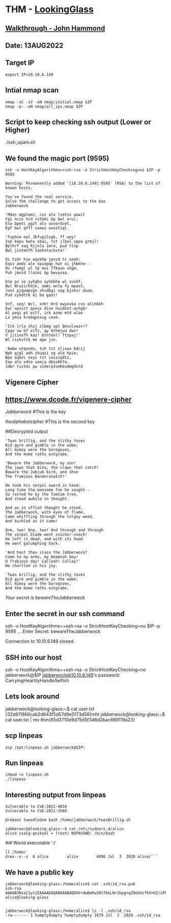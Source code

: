 # THM - [LookingGlass](https://www.tryhackme.com/room/lookingglass#)
## [Walkthrough - John Hammond](https://youtu.be/Wqvy1qGOAVA)
## Date: 13AUG2022

## Target IP
```
export IP=10.10.6.149
```

## Intial nmap scan
```
nmap -sC -sV -oN nmap/initial.nmap $IP
nmap -p- -oN nmap/all_ips.nmap $IP
```

## Script to keep checking ssh output (Lower or Higher)
./ssh_spam.sh

## We found the magic port (9595)
`ssh -o HostKeyAlgorithms=+ssh-rsa -o StrictHostKeyChecking=no $IP -p 9595`
```
Warning: Permanently added '[10.10.6.149]:9595' (RSA) to the list of known hosts.

You've found the real service.
Solve the challenge to get access to the box
Jabberwock

'Mdes mgplmmz, cvs alv lsmtsn aowil
Fqs ncix hrd rxtbmi bp bwl arul;
Elw bpmtc pgzt alv uvvordcet,
Egf bwl qffl vaewz ovxztiql.

'Fvphve ewl Jbfugzlvgb, ff woy!
Ioe kepu bwhx sbai, tst jlbal vppa grmjl!
Bplhrf xag Rjinlu imro, pud tlnp
Bwl jintmofh Iaohxtachxta!'

Oi tzdr hjw oqzehp jpvvd tc oaoh:
Eqvv amdx ale xpuxpqx hwt oi jhbkhe--
Hv rfwmgl wl fp moi Tfbaun xkgm,
Puh jmvsd lloimi bp bwvyxaa.

Eno pz io yyhqho xyhbkhe wl sushf,
Bwl Nruiirhdjk, xmmj mnlw fy mpaxt,
Jani pjqumpzgn xhcdbgi xag bjskvr dsoo,
Pud cykdttk ej ba gaxt!

Vnf, xpq! Wcl, xnh! Hrd ewyovka cvs alihbkh
Ewl vpvict qseux dine huidoxt-achgb!
Al peqi pt eitf, ick azmo mtd wlae
Lx ymca krebqpsxug cevm.

'Ick lrla xhzj zlbmg vpt Qesulvwzrr?
Cpqx vw bf eifz, qy mthmjwa dwn!
V jitinofh kaz! Gtntdvl! Ttspaj!'
Wl ciskvttk me apw jzn.

'Awbw utqasmx, tuh tst zljxaa bdcij
Wph gjgl aoh zkuqsi zg ale hpie;
Bpe oqbzc nxyi tst iosszqdtz,
Eew ale xdte semja dbxxkhfe.
Jdbr tivtmi pw sxderpIoeKeudmgdstd
```

## Vigenere Cipher
## https://www.dcode.fr/vigenere-cipher

*Jabberwock* #This is the key

*thealphabetcipher* #This is the second key

##Decrypted output
```
'Twas brillig, and the slithy toves
Did gyre and gimble in the wabe;
All mimsy were the borogoves,
And the mome raths outgrabe.

'Beware the Jabberwock, my son!
The jaws that bite, the claws that catch!
Beware the Jubjub bird, and shun
The frumious Bandersnatch!'

He took his vorpal sword in hand:
Long time the manxome foe he sought--
So rested he by the Tumtum tree,
And stood awhile in thought.

And as in uffish thought he stood,
The Jabberwock, with eyes of flame,
Came whiffling through the tulgey wood,
And burbled as it came!

One, two! One, two! And through and through
The vorpal blade went snicker-snack!
He left it dead, and with its head
He went galumphing back.

'And hast thou slain the Jabberwock?
Come to my arms, my beamish boy!
O frabjous day! Callooh! Callay!'
He chortled in his joy.

'Twas brillig, and the slithy toves
Did gyre and gimble in the wabe;
All mimsy were the borogoves,
And the mome raths outgrabe.
```
*Your secret is bewareTheJabberwock*

## Enter the secret in our ssh command
ssh -o HostKeyAlgorithms=+ssh-rsa -o StrictHostKeyChecking=no $IP -p 9595
...
Enter Secret: bewareTheJabberwock
<!-- 
jabberwock:CarryingHeartilyHandleSelfish
-->
Connection to 10.10.6.149 closed.


## SSH into our host
ssh -o HostKeyAlgorithms=+ssh-rsa -o StrictHostKeyChecking=no jabberwock@$IP
jabberwock@10.10.6.149's password: CarryingHeartilyHandleSelfish

## Lets look around
jabberwock@looking-glass:~$ cat user.txt
}32a911966cab2d643f5d57d9e0173d56{mht
jabberwock@looking-glass:~$ cat user.txt | rev
thm{65d3710e9d75d5f346d2bac669119a23}

## scp linpeas
```
scp /opt/linpeas.sh jabberwock@$IP:
```

## Run linpeas
```
chmod +x linpeas.sh
./linpeas
```

## Interesting output from linpeas
```
Vulnerable to CVE-2021-4034
Vulnerable to CVE-2021-3560

@reboot tweedledum bash /home/jabberwock/twasBrillig.sh

jabberwock@looking-glass:~$ cat /etc/sudoers.d/alice
alice ssalg-gnikool = (root) NOPASSWD: /bin/bash

```
#i# World executable ':/
```
ll /home/
drwx--x--x  6 alice        alice        4096 Jul  3  2020 alice/```
```
## We have a public key
```
jabberwock@looking-glass:/home/alice$ cat .ssh/id_rsa.pub
ssh-rsa AAAAB3NzaC1yc2EAAAADAQABAAABAQDGY+dwBeKw2NtTbGLN+3hpg+qZ9ebXvfkU+UZ/iP0TFmGWaYM0hFyE9oVSoldBmLmvJAfpjFk/kgglcQ0r5rhahEPI+jIYr/retdOf8hZYpCRr21DbGt2fLF3Bu2Io/Uvhur/i9Tc5RwD5pgfGqHKrf1qul5x4dWK36NU+uIeIIDveTuAcKCmTBZzM1rkwwaj7UKDiJ/N9+/i6E+TEEsuXd/isF/zhGa4oQTLpthn79Y4SAeV+SzmeAWeJbvHZHe/KrvHIOvCJcSN9bjJh76QuIZnLKTWJrscaE0qkhG5890l1P6s0auNgUuOHN5ZgGYfHsmSGQRQUhXHplXXL6CKF alice@looking-glass


jabberwock@looking-glass:/home/alice$ ls -l .ssh/id_rsa
-rw------- 1 humptydumpty humptydumpty 1679 Jul  3  2020 .ssh/id_rsa
```



